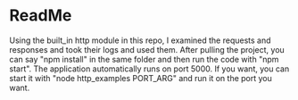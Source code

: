 # ReadMe
Using the built_in http module in this repo, I examined the requests and responses and took their logs and used them. 
After pulling the project, you can say "npm install" in the same folder and then run the code with "npm start".
The application automatically runs on port 5000.
If you want, you can start it with "node http_examples PORT_ARG" and run it on the port you want.
